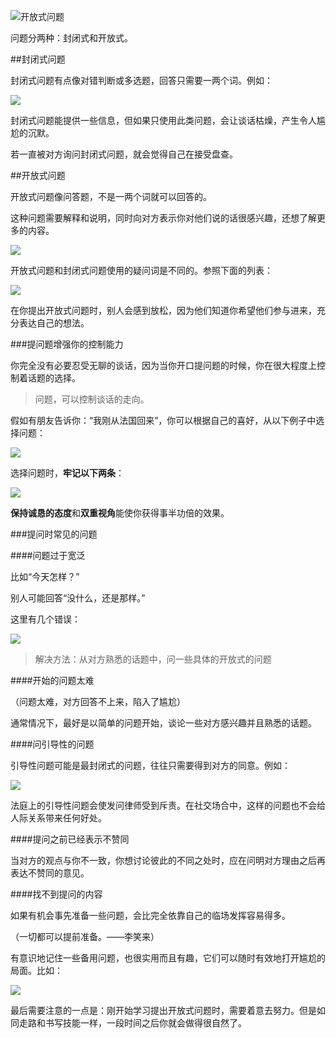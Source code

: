 
![开放式问题](http://upload-images.jianshu.io/upload_images/197369-f4be50a3537517a8.png?imageMogr2/auto-orient/strip%7CimageView2/2/w/1240)



问题分两种：封闭式和开放式。

##封闭式问题

封闭式问题有点像对错判断或多选题，回答只需要一两个词。例如：


![](http://upload-images.jianshu.io/upload_images/197369-e60dfcaee7c9fdc2.png?imageMogr2/auto-orient/strip%7CimageView2/2/w/1240)

封闭式问题能提供一些信息，但如果只使用此类问题，会让谈话枯燥，产生令人尴尬的沉默。

若一直被对方询问封闭式问题，就会觉得自己在接受盘查。

##开放式问题

开放式问题像问答题，不是一两个词就可以回答的。

这种问题需要解释和说明，同时向对方表示你对他们说的话很感兴趣，还想了解更多的内容。


![](http://upload-images.jianshu.io/upload_images/197369-9f6d53249b28aa24.png?imageMogr2/auto-orient/strip%7CimageView2/2/w/1240)

开放式问题和封闭式问题使用的疑问词是不同的。参照下面的列表：


![](http://upload-images.jianshu.io/upload_images/197369-a569d216058b9578.png?imageMogr2/auto-orient/strip%7CimageView2/2/w/1240)

在你提出开放式问题时，别人会感到放松，因为他们知道你希望他们参与进来，充分表达自己的想法。

###提问题增强你的控制能力

你完全没有必要忍受无聊的谈话，因为当你开口提问题的时候，你在很大程度上控制着话题的选择。

> 问题，可以控制谈话的走向。

假如有朋友告诉你：“我刚从法国回来”，你可以根据自己的喜好，从以下例子中选择问题：


![](http://upload-images.jianshu.io/upload_images/197369-c97f71f856e8bd97.png?imageMogr2/auto-orient/strip%7CimageView2/2/w/1240)

选择问题时，**牢记以下两条**：


![](http://upload-images.jianshu.io/upload_images/197369-aa300b1970588b47.png?imageMogr2/auto-orient/strip%7CimageView2/2/w/1240)

**保持诚恳的态度**和**双重视角**能使你获得事半功倍的效果。

###提问时常见的问题

####问题过于宽泛

比如“今天怎样？”

别人可能回答“没什么，还是那样。”

这里有几个错误：


![](http://upload-images.jianshu.io/upload_images/197369-836fd8077af701f5.png?imageMogr2/auto-orient/strip%7CimageView2/2/w/1240)

> 解决方法：从对方熟悉的话题中，问一些具体的开放式的问题

####开始的问题太难

（问题太难，对方回答不上来，陷入了尴尬）

通常情况下，最好是以简单的问题开始，谈论一些对方感兴趣并且熟悉的话题。

####问引导性的问题

引导性问题可能是最封闭式的问题，往往只需要得到对方的同意。例如：

![](http://upload-images.jianshu.io/upload_images/197369-76888a004e7c383a.png?imageMogr2/auto-orient/strip%7CimageView2/2/w/1240)

法庭上的引导性问题会使发问律师受到斥责。在社交场合中，这样的问题也不会给人际关系带来任何好处。

####提问之前已经表示不赞同

当对方的观点与你不一致，你想讨论彼此的不同之处时，应在问明对方理由之后再表达不赞同的意见。

####找不到提问的内容

如果有机会事先准备一些问题，会比完全依靠自己的临场发挥容易得多。

（一切都可以提前准备。——李笑来）

有意识地记住一些备用问题，也很实用而且有趣，它们可以随时有效地打开尴尬的局面。比如：


![](http://upload-images.jianshu.io/upload_images/197369-fe907e29fe6ca2ef.png?imageMogr2/auto-orient/strip%7CimageView2/2/w/1240)

最后需要注意的一点是：刚开始学习提出开放式问题时，需要着意去努力。但是如同走路和书写技能一样，一段时间之后你就会做得很自然了。
